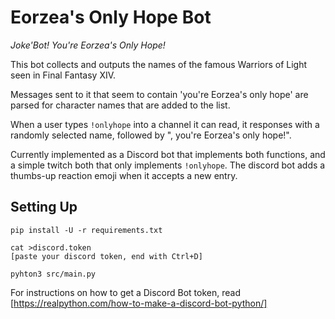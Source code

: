 Eorzea's Only Hope Bot
======================

_Joke'Bot! You're Eorzea's Only Hope!_

This bot collects and outputs the names of the famous Warriors of Light
seen in Final Fantasy XIV.

Messages sent to it that seem to contain 'you're Eorzea's only hope' are
parsed for character names that are added to the list.

When a user types `!onlyhope` into a channel it can read, it responses with
a randomly selected name, followed by ", you're Eorzea's only hope!".

Currently implemented as a Discord bot that implements both functions, and
a simple twitch both that only implements `!onlyhope`.
The discord bot adds a thumbs-up reaction emoji when it accepts a new entry.

Setting Up
----------

```shell
pip install -U -r requirements.txt

cat >discord.token
[paste your discord token, end with Ctrl+D]

pyhton3 src/main.py
```

For instructions on how to get a Discord Bot token, read
[https://realpython.com/how-to-make-a-discord-bot-python/]
